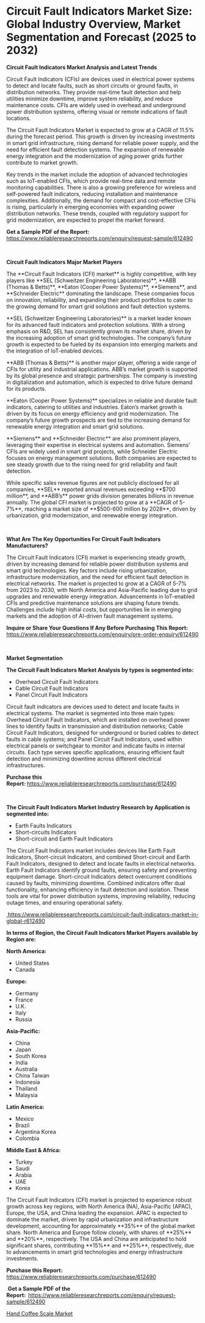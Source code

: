 <p><h1>Circuit Fault Indicators Market Size: Global Industry Overview, Market Segmentation and Forecast (2025 to 2032)</h1></p><p><strong>Circuit Fault Indicators Market Analysis and Latest Trends</strong></p>
<p><p>Circuit Fault Indicators (CFIs) are devices used in electrical power systems to detect and locate faults, such as short circuits or ground faults, in distribution networks. They provide real-time fault detection and help utilities minimize downtime, improve system reliability, and reduce maintenance costs. CFIs are widely used in overhead and underground power distribution systems, offering visual or remote indications of fault locations.</p><p>The Circuit Fault Indicators Market is expected to grow at a CAGR of 11.5% during the forecast period. This growth is driven by increasing investments in smart grid infrastructure, rising demand for reliable power supply, and the need for efficient fault detection systems. The expansion of renewable energy integration and the modernization of aging power grids further contribute to market growth.</p><p>Key trends in the market include the adoption of advanced technologies such as IoT-enabled CFIs, which provide real-time data and remote monitoring capabilities. There is also a growing preference for wireless and self-powered fault indicators, reducing installation and maintenance complexities. Additionally, the demand for compact and cost-effective CFIs is rising, particularly in emerging economies with expanding power distribution networks. These trends, coupled with regulatory support for grid modernization, are expected to propel the market forward.</p></p>
<p><strong>Get a Sample PDF of the Report:&nbsp;</strong> <a href="https://www.reliableresearchreports.com/enquiry/request-sample/612490?utm_campaign=1581&utm_medium=2&utm_source=Github&utm_content=ia&utm_term=20012025&utm_id=circuit-fault-indicators">https://www.reliableresearchreports.com/enquiry/request-sample/612490</a></p>
<p>&nbsp;</p>
<p><strong>Circuit Fault Indicators Major Market Players</strong></p>
<p><p>The **Circuit Fault Indicators (CFI) market** is highly competitive, with key players like **SEL (Schweitzer Engineering Laboratories)**, **ABB (Thomas & Betts)**, **Eaton (Cooper Power Systems)**, **Siemens**, and **Schneider Electric** dominating the landscape. These companies focus on innovation, reliability, and expanding their product portfolios to cater to the growing demand for smart grid solutions and fault detection systems.</p><p>**SEL (Schweitzer Engineering Laboratories)** is a market leader known for its advanced fault indicators and protection solutions. With a strong emphasis on R&D, SEL has consistently grown its market share, driven by the increasing adoption of smart grid technologies. The company’s future growth is expected to be fueled by its expansion into emerging markets and the integration of IoT-enabled devices.</p><p>**ABB (Thomas & Betts)** is another major player, offering a wide range of CFIs for utility and industrial applications. ABB’s market growth is supported by its global presence and strategic partnerships. The company is investing in digitalization and automation, which is expected to drive future demand for its products.</p><p>**Eaton (Cooper Power Systems)** specializes in reliable and durable fault indicators, catering to utilities and industries. Eaton’s market growth is driven by its focus on energy efficiency and grid modernization. The company’s future growth prospects are tied to the increasing demand for renewable energy integration and smart grid solutions.</p><p>**Siemens** and **Schneider Electric** are also prominent players, leveraging their expertise in electrical systems and automation. Siemens’ CFIs are widely used in smart grid projects, while Schneider Electric focuses on energy management solutions. Both companies are expected to see steady growth due to the rising need for grid reliability and fault detection.</p><p>While specific sales revenue figures are not publicly disclosed for all companies, **SEL** reported annual revenues exceeding **$700 million**, and **ABB’s** power grids division generates billions in revenue annually. The global CFI market is projected to grow at a **CAGR of 5-7%**, reaching a market size of **$500-600 million by 2028**, driven by urbanization, grid modernization, and renewable energy integration.</p></p>
<p>&nbsp;</p>
<p><strong>What Are The Key Opportunities For Circuit Fault Indicators Manufacturers?</strong></p>
<p><p>The Circuit Fault Indicators (CFI) market is experiencing steady growth, driven by increasing demand for reliable power distribution systems and smart grid technologies. Key factors include rising urbanization, infrastructure modernization, and the need for efficient fault detection in electrical networks. The market is projected to grow at a CAGR of 5-7% from 2023 to 2030, with North America and Asia-Pacific leading due to grid upgrades and renewable energy integration. Advancements in IoT-enabled CFIs and predictive maintenance solutions are shaping future trends. Challenges include high initial costs, but opportunities lie in emerging markets and the adoption of AI-driven fault management systems.</p></p>
<p><strong>Inquire or Share Your Questions If Any Before Purchasing This Report:</strong> <a href="https://www.reliableresearchreports.com/enquiry/pre-order-enquiry/612490?utm_campaign=1581&utm_medium=2&utm_source=Github&utm_content=ia&utm_term=20012025&utm_id=circuit-fault-indicators">https://www.reliableresearchreports.com/enquiry/pre-order-enquiry/612490</a></p>
<p>&nbsp;</p>
<p><strong>Market Segmentation</strong></p>
<p><strong>The Circuit Fault Indicators Market Analysis by types is segmented into:</strong></p>
<p><ul><li>Overhead Circuit Fault Indicators</li><li>Cable Circuit Fault Indicators</li><li>Panel Circuit Fault Indicators</li></ul></p>
<p><p>Circuit fault indicators are devices used to detect and locate faults in electrical systems. The market is segmented into three main types: Overhead Circuit Fault Indicators, which are installed on overhead power lines to identify faults in transmission and distribution networks; Cable Circuit Fault Indicators, designed for underground or buried cables to detect faults in cable systems; and Panel Circuit Fault Indicators, used within electrical panels or switchgear to monitor and indicate faults in internal circuits. Each type serves specific applications, ensuring efficient fault detection and minimizing downtime across different electrical infrastructures.</p></p>
<p><strong>Purchase this Report:&nbsp;</strong><a href="https://www.reliableresearchreports.com/purchase/612490?utm_campaign=1581&utm_medium=2&utm_source=Github&utm_content=ia&utm_term=20012025&utm_id=circuit-fault-indicators">https://www.reliableresearchreports.com/purchase/612490</a></p>
<p>&nbsp;</p>
<p><strong>The Circuit Fault Indicators Market Industry Research by Application is segmented into:</strong></p>
<p><ul><li>Earth Faults Indicators</li><li>Short-circuits Indicators</li><li>Short-circuit and Earth Fault Indicators</li></ul></p>
<p><p>The Circuit Fault Indicators market includes devices like Earth Fault Indicators, Short-circuit Indicators, and combined Short-circuit and Earth Fault Indicators, designed to detect and locate faults in electrical networks. Earth Fault Indicators identify ground faults, ensuring safety and preventing equipment damage. Short-circuit Indicators detect overcurrent conditions caused by faults, minimizing downtime. Combined indicators offer dual functionality, enhancing efficiency in fault detection and isolation. These tools are vital for power distribution systems, improving reliability, reducing outage times, and ensuring operational safety.</p></p>
<p><a href="https://www.reliableresearchreports.com/circuit-fault-indicators-market-in-global-r612490?utm_campaign=1581&utm_medium=2&utm_source=Github&utm_content=ia&utm_term=20012025&utm_id=circuit-fault-indicators">&nbsp;https://www.reliableresearchreports.com/circuit-fault-indicators-market-in-global-r612490</a></p>
<p><strong>In terms of Region, the Circuit Fault Indicators Market Players available by Region are:</strong></p>
<p>
    <p> <strong> North America: </strong>
        <ul>
            <li>United States</li>
            <li>Canada</li>
        </ul>
        </p> 
    <p> <strong> Europe: </strong>
        <ul>
            <li>Germany</li>
            <li>France</li>
            <li>U.K.</li>
            <li>Italy</li>
            <li>Russia</li>
        </ul>
        </p> 
    <p> <strong> Asia-Pacific: </strong>
        <ul>
            <li>China</li>
            <li>Japan</li>
            <li>South Korea</li>
            <li>India</li>
            <li>Australia</li>
            <li>China Taiwan</li>
            <li>Indonesia</li>
            <li>Thailand</li>
            <li>Malaysia</li>
        </ul>
        </p> 
    <p> <strong> Latin America: </strong>
        <ul>
            <li>Mexico</li>
            <li>Brazil</li>
            <li>Argentina Korea</li>
            <li>Colombia</li>
        </ul>
        </p> 
    <p> <strong> Middle East & Africa: </strong>
        <ul>
            <li>Turkey</li>
            <li>Saudi</li>
            <li>Arabia</li>
            <li>UAE</li>
            <li>Korea</li>
        </ul>
    </p>
    </p>
<p><p>The Circuit Fault Indicators (CFI) market is projected to experience robust growth across key regions, with North America (NA), Asia-Pacific (APAC), Europe, the USA, and China leading the expansion. APAC is expected to dominate the market, driven by rapid urbanization and infrastructure development, accounting for approximately **35%** of the global market share. North America and Europe follow closely, with shares of **25%** and **20%**, respectively. The USA and China are anticipated to hold significant shares, contributing **15%** and **25%**, respectively, due to advancements in smart grid technologies and energy infrastructure investments.</p></p>
<p><strong>Purchase this Report: </strong><a href="https://www.reliableresearchreports.com/purchase/612490?utm_campaign=1581&utm_medium=2&utm_source=Github&utm_content=ia&utm_term=20012025&utm_id=circuit-fault-indicators">https://www.reliableresearchreports.com/purchase/612490</a></p>
<p>&nbsp;<strong>Get a Sample PDF of the Report:&nbsp;&nbsp;</strong><a href="https://www.reliableresearchreports.com/enquiry/request-sample/612490?utm_campaign=1581&utm_medium=2&utm_source=Github&utm_content=ia&utm_term=20012025&utm_id=circuit-fault-indicators">https://www.reliableresearchreports.com/enquiry/request-sample/612490</a></p>
<p><strong></strong></p>
<p><p><a href="https://github.com/willjis/Market-Research-Report-List-1/blob/main/hand-coffee-scale-market.md?utm_campaign=1581&utm_medium=2&utm_source=Github&utm_content=ia&utm_term=20012025&utm_id=circuit-fault-indicators">Hand Coffee Scale Market</a></p></p>